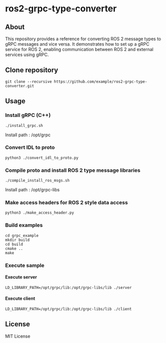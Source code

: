 # ros2-grpc-type-converter

## About

This repository provides a reference for converting ROS 2 message types to gRPC messages and vice versa. It demonstrates how to set up a gRPC service for ROS 2, enabling communication between ROS 2 and external services using gRPC.

## Clone repository

```shell
git clone --recursive https://github.com/example/ros2-grpc-type-converter.git
```

## Usage

### Install gRPC (C++)

```shell
./install_grpc.sh
```

Install path : /opt/grpc

### Convert IDL to proto

```shell
python3 ./convert_idl_to_proto.py
```

### Compile proto and install ROS 2 type message libraries

```shell
./compile_install_ros_msgs.sh
```

Install path : /opt/grpc-libs

### Make access headers for ROS 2 style data access

```shell
python3 ./make_access_header.py
```

### Build examples

```shell
cd grpc_example
mkdir build
cd build
cmake ..
make
```

### Execute sample

#### Execute server

```shell
LD_LIBRARY_PATH=/opt/grpc/lib:/opt/grpc-libs/lib ./server
```

#### Execute client

```shell
LD_LIBRARY_PATH=/opt/grpc/lib:/opt/grpc-libs/lib ./client
```

## License

MIT License
